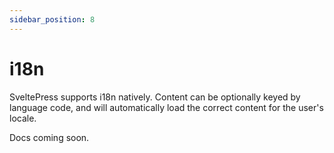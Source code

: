 ```yaml
---
sidebar_position: 8
---
```


# i18n

SveltePress supports i18n natively. Content can be optionally keyed by language code, and will
automatically load the correct content for the user's locale.

Docs coming soon.
